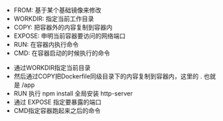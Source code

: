 - FROM: 基于某个基础镜像来修改
- WORKDIR: 指定当前工作目录
- COPY: 把容器外的内容复制到容器内
- EXPOSE: 申明当前容器要访问的网络端口
- RUN: 在容器内执行命令
- CMD: 在容器启动的时候执行的命令

* 通过WORKDIR指定当前目录
* 然后通过COPY把Dockerfile同级目录下的内容复制到容器内，这里的 . 也就是 /app
* RUN 执行 npm install 全局安装 http-server
* 通过 EXPOSE 指定要暴露的端口
* CMD指定容器跑起来之后的命令